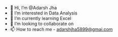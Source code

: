 - 👋 Hi, I’m @Adarsh Jha
- 👀 I’m interested in Data Analysis
- 🌱 I’m currently learning Excel
- 💞️ I’m looking to collaborate on 
- 📫 How to reach me - adarshjha5899@gmai.com

<!---
AdarshJha5/AdarshJha5 is a ✨ special ✨ repository because its `README.md` (this file) appears on your GitHub profile.
You can click the Preview link to take a look at your changes.
--->

